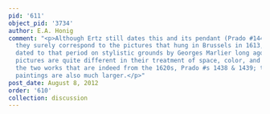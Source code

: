 ```yaml
---
pid: '611'
object_pid: '3734'
author: E.A. Honig
comment: "<p>Although Ertz still dates this and its pendant (Prado #1442) to 1621-23,
  they surely correspond to the pictures that hung in Brussels in 1613, and had been
  dated to that period on stylistic grounds by Georges Marlier long ago. These two
  pictures are quite different in their treatment of space, color, and landscape from
  the two works that are indeed from the 1620s, Prado #s 1438 & 1439; the later two
  paintings are also much larger.</p>"
post_date: August 8, 2012
order: '610'
collection: discussion
---
```

